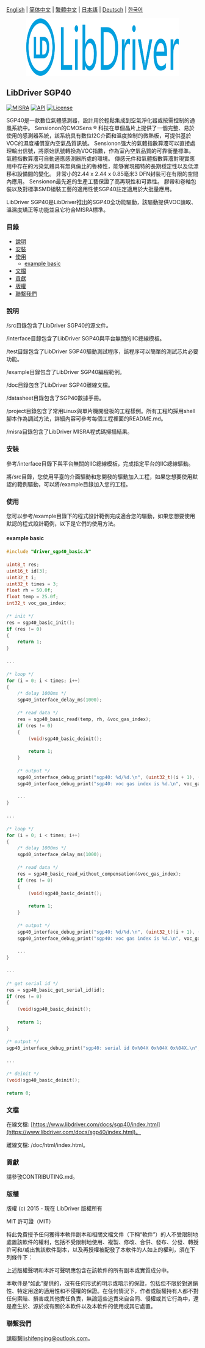 [English](/README.md) | [ 简体中文](/README_zh-Hans.md) | [繁體中文](/README_zh-Hant.md) | [日本語](/README_ja.md) | [Deutsch](/README_de.md) | [한국어](/README_ko.md)

<div align=center>
<img src="/doc/image/logo.svg" width="400" height="150"/>
</div>

## LibDriver SGP40

[![MISRA](https://img.shields.io/badge/misra-compliant-brightgreen.svg)](/misra/README.md) [![API](https://img.shields.io/badge/api-reference-blue.svg)](https://www.libdriver.com/docs/sgp40/index.html) [![License](https://img.shields.io/badge/license-MIT-brightgreen.svg)](/LICENSE)

SGP40是一款數位氣體感測器，設計用於輕鬆集成到空氣淨化器或按需控制的通風系統中。 Sensionon的CMOSens ® 科技在單個晶片上提供了一個完整、易於使用的感測器系統，該系統具有數位I2C介面和溫度控制的微熱板，可提供基於VOC的濕度補償室內空氣品質訊號。 Sensionon强大的氣體指數算灋可以直接處理輸出信號，將原始訊號轉換為VOC指數，作為室內空氣品質的可靠衡量標準。 氣體指數算灋可自動適應感測器所處的環境。 傳感元件和氣體指數算灋對現實應用中存在的污染氣體具有無與倫比的魯棒性，能够實現獨特的長期穩定性以及低漂移和設備間的變化。 非常小的2.44 x 2.44 x 0.85毫米3 DFN封裝可在有限的空間內應用。 Sensionon最先進的生產工藝保證了高再現性和可靠性。 膠帶和卷軸包裝以及對標準SMD組裝工藝的適用性使SGP40註定適用於大批量應用。

LibDriver SGP40是LibDriver推出的SGP40全功能驅動，該驅動提供VOC讀取、溫濕度矯正等功能並且它符合MISRA標準。

### 目錄

  - [說明](#說明)
  - [安裝](#安裝)
  - [使用](#使用)
    - [example basic](#example-basic)
  - [文檔](#文檔)
  - [貢獻](#貢獻)
  - [版權](#版權)
  - [聯繫我們](#聯繫我們)

### 說明

/src目錄包含了LibDriver SGP40的源文件。

/interface目錄包含了LibDriver SGP40與平台無關的IIC總線模板。

/test目錄包含了LibDriver SGP40驅動測試程序，該程序可以簡單的測試芯片必要功能。

/example目錄包含了LibDriver SGP40編程範例。

/doc目錄包含了LibDriver SGP40離線文檔。

/datasheet目錄包含了SGP40數據手冊。

/project目錄包含了常用Linux與單片機開發板的工程樣例。所有工程均採用shell腳本作為調試方法，詳細內容可參考每個工程裡面的README.md。

/misra目錄包含了LibDriver MISRA程式碼掃描結果。

### 安裝

參考/interface目錄下與平台無關的IIC總線模板，完成指定平台的IIC總線驅動。

將/src目錄，您使用平臺的介面驅動和您開發的驅動加入工程，如果您想要使用默認的範例驅動，可以將/example目錄加入您的工程。

### 使用

您可以參考/example目錄下的程式設計範例完成適合您的驅動，如果您想要使用默認的程式設計範例，以下是它們的使用方法。

#### example basic

```C
#include "driver_sgp40_basic.h"

uint8_t res;
uint16_t id[3];
uint32_t i;
uint32_t times = 3;
float rh = 50.0f;
float temp = 25.0f;
int32_t voc_gas_index;

/* init */
res = sgp40_basic_init();
if (res != 0)
{
    return 1;
}

...
    
/* loop */
for (i = 0; i < times; i++)
{
    /* delay 1000ms */
    sgp40_interface_delay_ms(1000);

    /* read data */
    res = sgp40_basic_read(temp, rh, &voc_gas_index);
    if (res != 0)
    {
        (void)sgp40_basic_deinit();

        return 1;
    }

    /* output */
    sgp40_interface_debug_print("sgp40: %d/%d.\n", (uint32_t)(i + 1), (uint32_t)times);
    sgp40_interface_debug_print("sgp40: voc gas index is %d.\n", voc_gas_index);
    
    ...
}

...
    
/* loop */
for (i = 0; i < times; i++)
{
    /* delay 1000ms */
    sgp40_interface_delay_ms(1000);

    /* read data */
    res = sgp40_basic_read_without_compensation(&voc_gas_index);
    if (res != 0)
    {
        (void)sgp40_basic_deinit();

        return 1;
    }

    /* output */
    sgp40_interface_debug_print("sgp40: %d/%d.\n", (uint32_t)(i + 1), (uint32_t)times);
    sgp40_interface_debug_print("sgp40: voc gas index is %d.\n", voc_gas_index);
    
    ...
}

...

/* get serial id */
res = sgp40_basic_get_serial_id(id);
if (res != 0)
{
    (void)sgp40_basic_deinit();

    return 1;
}

/* output */
sgp40_interface_debug_print("sgp40: serial id 0x%04X 0x%04X 0x%04X.\n", (uint16_t)(id[0]), (uint16_t)(id[1]), (uint16_t)(id[2]));  

...
    
/* deinit */
(void)sgp40_basic_deinit();

return 0;
```

### 文檔

在線文檔: [https://www.libdriver.com/docs/sgp40/index.html](https://www.libdriver.com/docs/sgp40/index.html)。

離線文檔: /doc/html/index.html。

### 貢獻

請參攷CONTRIBUTING.md。

### 版權

版權 (c) 2015 - 現在 LibDriver 版權所有

MIT 許可證（MIT）

特此免費授予任何獲得本軟件副本和相關文檔文件（下稱“軟件”）的人不受限制地處置該軟件的權利，包括不受限制地使用、複製、修改、合併、發布、分發、轉授許可和/或出售該軟件副本，以及再授權被配發了本軟件的人如上的權利，須在下列條件下：

上述版權聲明和本許可聲明應包含在該軟件的所有副本或實質成分中。

本軟件是“如此”提供的，沒有任何形式的明示或暗示的保證，包括但不限於對適銷性、特定用途的適用性和不侵權的保證。在任何情況下，作者或版權持有人都不對任何索賠、損害或其他責任負責，無論這些追責來自合同、侵權或其它行為中，還是產生於、源於或有關於本軟件以及本軟件的使用或其它處置。

### 聯繫我們

請聯繫lishifenging@outlook.com。